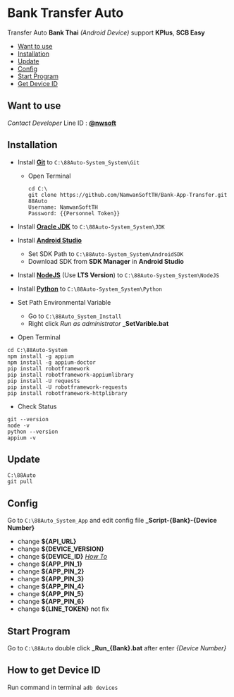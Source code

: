 # Bank Transfer Auto

Transfer Auto **Bank Thai** _(Android Device)_ support **KPlus**, **SCB Easy**

- [Want to use](#want-to-use)
- [Installation](#installation)
- [Update](#update)
- [Config](#config)
- [Start Program](#start-program)
- [Get Device ID](#how-to-get-device-id)

## Want to use

  _Contact Developer_ Line ID : **[@nwsoft](https://line.me/ti/p/@nwsoft)**


## Installation

- Install **[Git](https://git-scm.com/download/win)** to <code>C:\88Auto-System\_System\Git</code>

  - Open Terminal
    ```
    cd C:\
    git clone https://github.com/NamwanSoftTH/Bank-App-Transfer.git 88Auto
    Username: NamwanSoftTH
    Password: {{Personnel Token}}
    ```

- Install **[Oracle JDK](https://www.oracle.com/java/technologies/javase-downloads.html)** to <code>C:\88Auto-System\_System\JDK</code>

- Install **[Android Studio](https://developer.android.com/studio/index.html)**

  - Set SDK Path to <code>C:\88Auto-System\_System\AndroidSDK</code>
  - Download SDK from **SDK Manager** in **Android Studio**

- Install **[NodeJS](https://nodejs.org/en/)** (Use **LTS Version**) to <code>C:\88Auto-System\_System\NodeJS</code>

- Install **[Python](https://www.python.org/downloads/)** to <code>C:\88Auto-System\_System\Python</code>

- Set Path Environmental Variable

  - Go to <code>C:\88Auto\_System\_Install</code>
  - Right click _Run as administrator_ **\_SetVarible.bat**

- Open Terminal

```
cd C:\88Auto-System
npm install -g appium
npm install -g appium-doctor
pip install robotframework
pip install robotframework-appiumlibrary
pip install -U requests
pip install -U robotframework-requests
pip install robotframework-httplibrary
```

- Check Status

```
git --version
node -v
python --version
appium -v
```

## Update

```
C:\88Auto
git pull
```

## Config

Go to <code>C:\88Auto\_System\_App</code> and edit config file **\_Script-{Bank}-{Device Number}**

- change **${API_URL}**
- change **${DEVICE_VERSION}**
- change **${DEVICE_ID}** _[How To](#how-to-get-device-id)_
- change **${APP_PIN_1}**
- change **${APP_PIN_2}**
- change **${APP_PIN_3}**
- change **${APP_PIN_4}**
- change **${APP_PIN_5}**
- change **${APP_PIN_6}**
- change **${LINE_TOKEN}** not fix

## Start Program

Go to <code>C:\88Auto</code> double click **\_Run\_{Bank}.bat** after enter _{Device Number}_

## How to get Device ID

Run command in terminal <code>adb devices</code>
